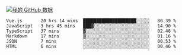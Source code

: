[![我的 GitHub 数据](https://github-readme-stats.vercel.app/api?username=unbrain&?theme=dark)]()

<!--START_SECTION:waka-->

```text
Vue.js       20 hrs 14 mins  ████████████████████░░░░░   80.39 %
JavaScript   3 hrs 45 mins   ███▓░░░░░░░░░░░░░░░░░░░░░   14.90 %
TypeScript   37 mins         ▓░░░░░░░░░░░░░░░░░░░░░░░░   02.48 %
Markdown     17 mins         ▒░░░░░░░░░░░░░░░░░░░░░░░░   01.16 %
JSON         7 mins          ░░░░░░░░░░░░░░░░░░░░░░░░░   00.53 %
HTML         6 mins          ░░░░░░░░░░░░░░░░░░░░░░░░░   00.46 %
```

<!--END_SECTION:waka-->
